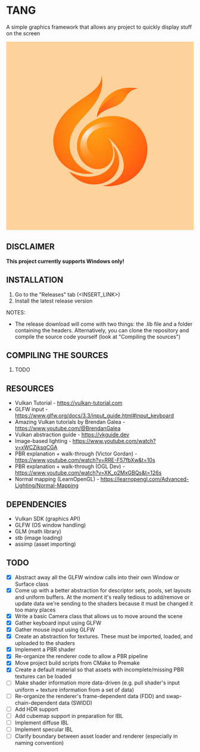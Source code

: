 # TANG
A simple graphics framework that allows any project to quickly display stuff on the screen

![Tang Logo](src/data/logo.png)

## DISCLAIMER

**This project currently supports Windows only!**

## INSTALLATION

1. Go to the "Releases" tab (<INSERT_LINK>)
2. Install the latest release version

NOTES:
- The release download will come with two things: the .lib file and a folder containing the headers. Alternatively, you can clone the repository and compile the source code yourself (look at "Compiling the sources")

## COMPILING THE SOURCES

1. TODO

## RESOURCES

- Vulkan Tutorial - https://vulkan-tutorial.com
- GLFW input - https://www.glfw.org/docs/3.3/input_guide.html#input_keyboard
- Amazing Vulkan tutorials by Brendan Galea - https://www.youtube.com/@BrendanGalea
- Vulkan abstraction guide - https://vkguide.dev
- Image-based lighting - https://www.youtube.com/watch?v=xWCZiksqCGA
- PBR explanation + walk-through (Victor Gordan) - https://www.youtube.com/watch?v=RRE-F57fbXw&t=10s
- PBR explanation + walk-through (OGL Dev) - https://www.youtube.com/watch?v=XK_p2MxGBQs&t=126s
- Normal mapping (LearnOpenGL) - https://learnopengl.com/Advanced-Lighting/Normal-Mapping

## DEPENDENCIES

- Vulkan SDK (graphics API)
- GLFW (OS window handling)
- GLM (math library)
- stb (image loading)
- assimp (asset importing)

## TODO

- [X] Abstract away all the GLFW window calls into their own Window or Surface class
- [X] Come up with a better abstraction for descriptor sets, pools, set layouts and uniform buffers. At the moment it's really tedious to add/remove or update data we're sending to the shaders because it must be changed it too many places
- [X] Write a basic Camera class that allows us to move around the scene
- [X] Gather keyboard input using GLFW
- [X] Gather mouse input using GLFW
- [X] Create an abstraction for textures. These must be imported, loaded, and uploaded to the shaders
- [X] Implement a PBR shader
- [X] Re-organize the renderer code to allow a PBR pipeline
- [X] Move project build scripts from CMake to Premake
- [X] Create a default material so that assets with incomplete/missing PBR textures can be loaded
- [ ] Make shader information more data-driven (e.g. pull shader's input uniform + texture information from a set of data)
- [ ] Re-organize the renderer's frame-dependent data (FDD) and swap-chain-dependent data (SWIDD)
- [ ] Add HDR support
- [ ] Add cubemap support in preparation for IBL
- [ ] Implement diffuse IBL
- [ ] Implement specular IBL
- [ ] Clarify boundary between asset loader and renderer (especially in naming convention)